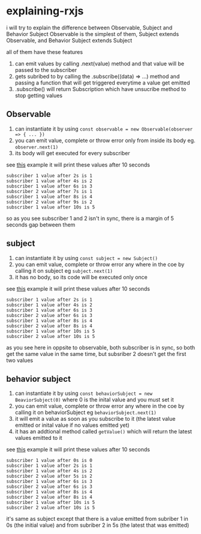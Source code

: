 # explaining-rxjs
i will try to explain the difference between Observable, Subject and Behavior Subject
Observable is the simplest of them, Subject extends Observable, and Behavior Subject extends Subject

all of them have these features
1. can emit values by calling .next(value) method and that value will be passed to the subscriber
2. gets subribed to by calling the .subscribe((data) => ...) method and passing a function that will get triggered everytime a value get emitted
3. .subscribe() will return Subscription which have unsucribe method to stop getting values

## Observable
1. can instantiate it by using `const observable = new Observable(observer => { ... })`
2. you can emit value, complete or throw error only from inside its body eg. `observer.next(1)`
3. its body will get executed for every subscriber

see [this](https://github.com/robertIsaac/explaining-rxjs/blob/master/observable.ts) example
it will print these values after 10 seconds
```
subscriber 1 value after 2s is 1
subscriber 1 value after 4s is 2
subscriber 1 value after 6s is 3
subscriber 2 value after 7s is 1
subscriber 1 value after 8s is 4
subscriber 2 value after 9s is 2
subscriber 1 value after 10s is 5
```
so as you see subscriber 1 and 2 isn't in sync, there is a margin of 5 seconds gap between them

## subject
1. can instantiate it by using `const subject = new Subject()`
2. you can emit value, complete or throw error any where in the coe by calling it on subject eg `subject.next(1)`
3. it has no body, so its code will be executed only once

see [this](https://github.com/robertIsaac/explaining-rxjs/blob/master/subject.ts) example
it will print these values after 10 seconds
```
subscriber 1 value after 2s is 1
subscriber 1 value after 4s is 2
subscriber 1 value after 6s is 3
subscriber 2 value after 6s is 3
subscriber 1 value after 8s is 4
subscriber 2 value after 8s is 4
subscriber 1 value after 10s is 5
subscriber 2 value after 10s is 5
```
as you see here in oppsite to observable, both subscriber is in sync, so both get the same value in the same time, but subsriber 2 doesn't get the first two values


## behavior subject
1. can instantiate it by using `const behaviorSubject = new BeaviorSubject(0)` where 0 is the inital value and you must set it
2. you can emit value, complete or throw error any where in the coe by calling it on behaviorSubject eg `behaviorSubject.next(1)`
3. it will emit a value as soon as you subscribe to it (the latest value emitted or inital value if no values emitted yet)
4. it has an addtional method called `getValue()` which will return the latest values emitted to it

see [this](https://github.com/robertIsaac/explaining-rxjs/blob/master/subject.ts) example
it will print these values after 10 seconds
```
subscriber 1 value after 0s is 0
subscriber 1 value after 2s is 1
subscriber 1 value after 4s is 2
subscriber 2 value after 5s is 2
subscriber 1 value after 6s is 3
subscriber 2 value after 6s is 3
subscriber 1 value after 8s is 4
subscriber 2 value after 8s is 4
subscriber 1 value after 10s is 5
subscriber 2 value after 10s is 5
```
it's same as subject except that there is a value emitted from subriber 1 in 0s (the initial value) and from subriber 2 in 5s (the latest that was emitted)
